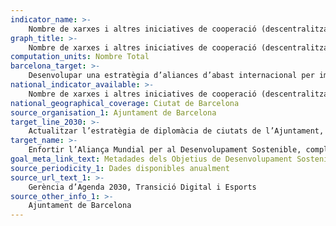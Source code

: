 ```yaml
---
indicator_name: >-
    Nombre de xarxes i altres iniciatives de cooperació (descentralitzada o multinivell) en què es participa
graph_title: >-
    Nombre de xarxes i altres iniciatives de cooperació (descentralitzada o multinivell) en què es participa
computation_units: Nombre Total
barcelona_target: >-
    Desenvolupar una estratègia d’aliances d’abast internacional per impulsar la consecució dels objectius de l’Agenda 2030
national_indicator_available: >-
    Nombre de xarxes i altres iniciatives de cooperació (descentralitzada o multinivell) en què es participa
national_geographical_coverage: Ciutat de Barcelona
source_organisation_1: Ajuntament de Barcelona
target_line_2030: >-
    Actualitzar l’estratègia de diplomàcia de ciutats de l’Ajuntament, maximitzant l’abast i la qualitat de les aliances per contribuir a la consecució dels Objectius de Desenvolupament Sostenible de l’Agenda 2030. Valor fita 2030: Pendent de determinar
target_name: >-
    Enfortir l’Aliança Mundial per al Desenvolupament Sostenible, complementada per aliances entre múltiples actors que mobilitzin i promoguin l’intercanvi de coneixements, expertesa, tecnologies i recursos financers, amb la finalitat de donar suport a l’assoliment dels Objectius de Desenvolupament Sostenible a tots els països, en particular als països en desenvolupament
goal_meta_link_text: Metadades dels Objetius de Desenvolupament Sostenible de les Nacions Unides (pdf 894kB)
source_periodicity_1: Dades disponibles anualment
source_url_text_1: >-
    Gerència d’Agenda 2030, Transició Digital i Esports
source_other_info_1: >-
    Ajuntament de Barcelona
---
```

